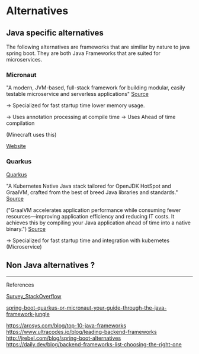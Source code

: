 # Alternatives

## Java specific alternatives
The following alternatives are frameworks that are similiar by nature to java spring boot. They are both Java Frameworks that are suited for microservices.

### Micronaut

"A modern, JVM-based, full-stack framework for building modular, easily testable microservice and serverless applications" [Source](https://micronaut.io/)

-> Specialized for fast startup time lower memory usage.

-> Uses annotation processing at compile time
-> Uses Ahead of time compilation

(Minecraft uses this)

[Website](https://micronaut.io/)

### Quarkus

[Quarkus](https://quarkus.io/)

"A Kubernetes Native Java stack tailored for OpenJDK HotSpot and GraalVM, crafted from the best of breed Java libraries and standards." [Source](https://quarkus.io/)

("GraalVM accelerates application performance while consuming fewer resources—improving application efficiency and reducing IT costs. It achieves this by compiling your Java application ahead of time into a native binary.") [Source](https://www.graalvm.org/latest/introduction/)

-> Specialized for fast startup time and integration with kubernetes (Microservice)


## Non Java alternatives ? 

---

References

[Survey_StackOverflow](https://survey.stackoverflow.co/2025/technology/)

[spring-boot-quarkus-or-micronaut-your-guide-through-the-java-framework-jungle](https://hiq.se/en/insight/spring-boot-quarkus-or-micronaut-your-guide-through-the-java-framework-jungle/)

<https://arosys.com/blog/top-10-java-frameworks>
<https://www.ultracodes.io/blog/leading-backend-frameworks>
<http://jrebel.com/blog/spring-boot-alternatives>
<https://daily.dev/blog/backend-frameworks-list-choosing-the-right-one>
